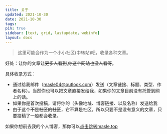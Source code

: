 ```yaml
---
title: 关于
updated: 2021-10-30
date: 2021-10-30
tags:
pin: true
sidebar: [text, grid, lastupdate, webinfo]
layout: docs
---
```


> 这里可能会作为一个小小社区(中转站)吧，收录各种文章。

好处：让你的文章让~~更多人看到~~,~~你这个网站也没人看呀~~。

具体收录方式：
- 通过给我邮件（masle04@outlook.com）发送（文章链接、标题、类型、作者名称）。当然你也可以把文章直接发给我，如果你的文章目前没有托管到网上的话。
- 如果你是首次投稿，请将你的（头像地址、博客链接、以及名称）发送给我
- 由于这个~~不是社区的社区~~，它不算是社区，所以只要不是没有意义的文章，只要投稿了一般都会收录。

<!--more-->

如果你想前去我的个人博客，那你可以[点击跳转masle.top](https://masle.top)